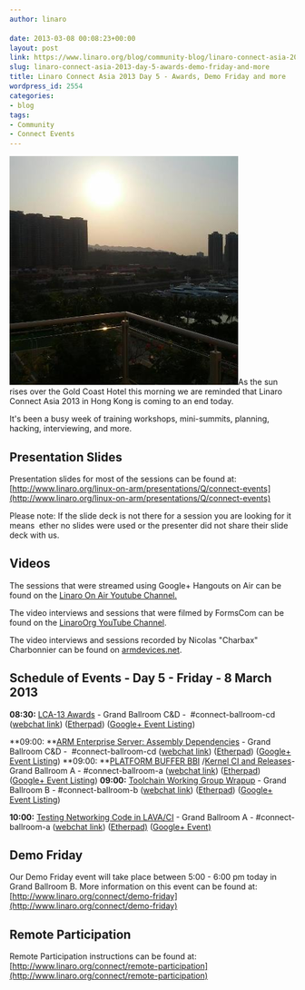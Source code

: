 ```yaml
---
author: linaro

date: 2013-03-08 00:08:23+00:00
layout: post
link: https://www.linaro.org/blog/community-blog/linaro-connect-asia-2013-day-5-awards-demo-friday-and-more/
slug: linaro-connect-asia-2013-day-5-awards-demo-friday-and-more
title: Linaro Connect Asia 2013 Day 5 - Awards, Demo Friday and more
wordpress_id: 2554
categories:
- blog
tags:
- Community
- Connect Events
---
```


[![](/assets/blog/RisingSunHotel.jpg)](/assets/blog/RisingSunHotel.jpg)As the sun rises over the Gold Coast Hotel this morning we are reminded that Linaro Connect Asia 2013 in Hong Kong is coming to an end today.

It's been a busy week of training workshops, mini-summits, planning, hacking, interviewing, and more.


## Presentation Slides


Presentation slides for most of the sessions can be found at: [http://www.linaro.org/linux-on-arm/presentations/Q/connect-events](http://www.linaro.org/linux-on-arm/presentations/Q/connect-events)

Please note: If the slide deck is not there for a session you are looking for it means  ether no slides were used or the presenter did not share their slide deck with us.


## Videos


The sessions that were streamed using Google+ Hangouts on Air can be found on the [Linaro On Air Youtube Channel.](http://www.youtube.com/user/LinaroOnAir)

The video interviews and sessions that were filmed by FormsCom can be found on the [LinaroOrg YouTube Channel](http://www.linaro.org/blog).

The video interviews and sessions recorded by Nicolas "Charbax" Charbonnier can be found on [armdevices.net](http://armdevices.net/).


## Schedule of Events - Day 5 - Friday - 8 March 2013


**08:30:** [LCA-13 Awards](http://lca-13.zerista.com/event/member/72406) - Grand Ballroom C&D -  #connect-ballroom-cd ([webchat link](http://bit.ly/ZEmR2C)) ([Etherpad](http://pad.linaro.org/LCA-13-Awards)) ([Google+ Event Listing](https://plus.google.com/events/ct4jasvd012f89ua3khav32b118))

**09:00: **[ARM Enterprise Server: Assembly Dependencies](http://lca-13.zerista.com/event/member/72370) - Grand Ballroom C&D -  #connect-ballroom-cd ([webchat link](http://bit.ly/ZEmR2C)) ([Etherpad](http://pad.linaro.org/ARM-Enterprise-Server-Assembly-Dependencies)) ([Google+ Event Listing](https://plus.google.com/events/ch5tsqm0s8g4nin5gvvilnkr5os))
**09:00: **[PLATFORM BUFFER BBI](http://lca-13.zerista.com/event/member/72378) /[Kernel CI and Releases](http://lca-13.zerista.com/event/member/72351)- Grand Ballroom A - #connect-ballroom-a ([webchat link](http://bit.ly/1459EAx)) ([Etherpad](http://pad.linaro.org/PLATFORM-BUFFER-BBI-Kernel-CI-and-Releases)) ([Google+ Event Listing](https://plus.google.com/events/cujj99sfv9unscelpjfui67e170))
**09:00:** [Toolchain Working Group Wrapup](http://lca-13.zerista.com/event/member/72373) - Grand Ballroom B - #connect-ballroom-b ([webchat link](http://bit.ly/12easrG)) ([Etherpad](http://pad.linaro.org/Toolchain-Working-Group-Wrapup)) ([Google+ Event Listing](https://plus.google.com/events/c05ilfajtisg558d2nbdqas0fhg))

**10:00:** [Testing Networking Code in LAVA/CI](http://lca-13.zerista.com/event/member/72458) - Grand Ballroom A - #connect-ballroom-a ([webchat link](http://bit.ly/1459EAx)) ([Etherpad)](http://pad.linaro.org/Testing-Networking-Code-in-LAVA-CI) ([Google+ Event)](https://plus.google.com/events/cibu4hifa8c18q5dujd3dlsdit8)


## Demo Friday


Our Demo Friday event will take place between 5:00 - 6:00 pm today in Grand Ballroom B. More information on this event can be found at: [http://www.linaro.org/connect/demo-friday](http://www.linaro.org/connect/demo-friday)


## Remote Participation


Remote Participation instructions can be found at: [http://www.linaro.org/connect/remote-participation](http://www.linaro.org/connect/remote-participation)
